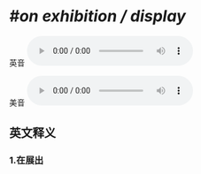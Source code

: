 # ***\#on exhibition / display*** 
英音
<audio src="./media/on exhibition  on  display 1_AAC.aac" controls="controls"></audio>

美音
<audio src="./media/on exhibition  on display2_AAC.aac" controls="controls"></audio>



  

英文释义
---
### 1.**在展出**  


